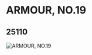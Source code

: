 # ARMOUR, NO.19
## 25110
![ARMOUR, NO.19](https://lc-www-live-s.legocdn.com/media/bricks/5/2/6146545.jpg)